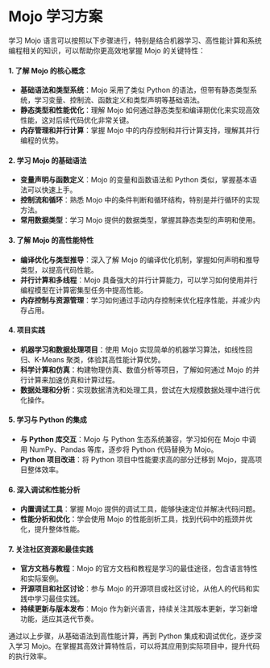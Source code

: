 # Mojo 学习方案

学习 Mojo 语言可以按照以下步骤进行，特别是结合机器学习、高性能计算和系统编程相关的知识，可以帮助你更高效地掌握 Mojo 的关键特性：

#### 1. **了解 Mojo 的核心概念**

* **基础语法和类型系统**：Mojo 采用了类似 Python 的语法，但带有静态类型系统，学习变量、控制流、函数定义和类型声明等基础语法。
* **静态类型和性能优化**：理解 Mojo 如何通过静态类型和编译期优化来实现高效性能，这对后续代码优化非常关键。
* **内存管理和并行计算**：掌握 Mojo 中的内存控制和并行计算支持，理解其并行编程的优势。

#### 2. **学习 Mojo 的基础语法**

* **变量声明与函数定义**：Mojo 的变量和函数语法和 Python 类似，掌握基本语法可以快速上手。
* **控制流和循环**：熟悉 Mojo 中的条件判断和循环结构，特别是并行循环的实现方法。
* **常用数据类型**：学习 Mojo 提供的数据类型，掌握其静态类型的声明和使用。

#### 3. **了解 Mojo 的高性能特性**

* **编译优化与类型推导**：深入了解 Mojo 的编译优化机制，掌握如何声明和推导类型，以提高代码性能。
* **并行计算和多线程**：Mojo 具备强大的并行计算能力，可以学习如何使用并行编程模型在计算密集型任务中提高性能。
* **内存控制与资源管理**：学习如何通过手动内存控制来优化程序性能，并减少内存占用。

#### 4. **项目实践**

* **机器学习和数据处理项目**：使用 Mojo 实现简单的机器学习算法，如线性回归、K-Means 聚类，体验其高性能计算优势。
* **科学计算和仿真**：构建物理仿真、数值分析等项目，了解如何通过 Mojo 的并行计算来加速仿真和计算过程。
* **数据处理和分析**：实现数据清洗和处理工具，尝试在大规模数据处理中进行优化操作。

#### 5. **学习与 Python 的集成**

* **与 Python 库交互**：Mojo 与 Python 生态系统兼容，学习如何在 Mojo 中调用 NumPy、Pandas 等库，逐步将 Python 代码替换为 Mojo。
* **Python 项目改进**：将 Python 项目中性能要求高的部分迁移到 Mojo，提高项目整体效率。

#### 6. **深入调试和性能分析**

* **内置调试工具**：掌握 Mojo 提供的调试工具，能够快速定位并解决代码问题。
* **性能分析和优化**：学会使用 Mojo 的性能剖析工具，找到代码中的瓶颈并优化，提升整体性能。

#### 7. **关注社区资源和最佳实践**

* **官方文档与教程**：Mojo 的官方文档和教程是学习的最佳途径，包含语言特性和实际案例。
* **开源项目和社区讨论**：参与 Mojo 的开源项目或社区讨论，从他人的代码和实践中学习最佳实践。
* **持续更新与版本发布**：Mojo 作为新兴语言，持续关注其版本更新，学习新增功能，适应其迭代节奏。

通过以上步骤，从基础语法到高性能计算，再到 Python 集成和调试优化，逐步深入学习 Mojo。在掌握其高效计算特性后，可以将其应用到实际项目中，提升代码的执行效率。
